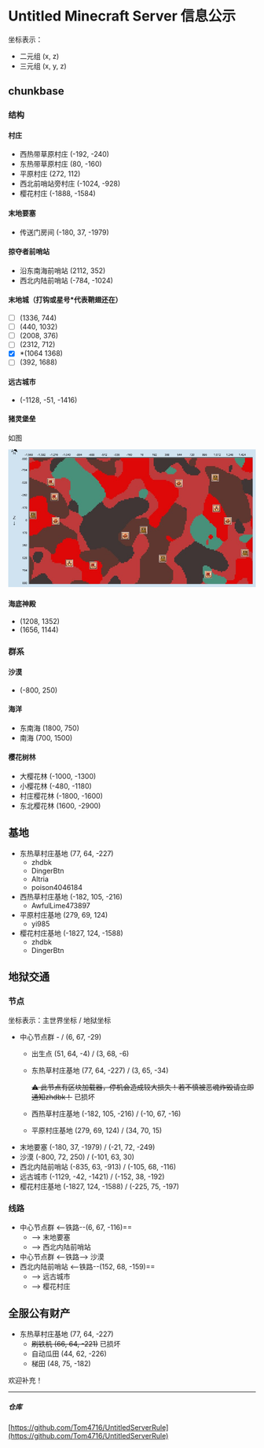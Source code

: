 # Untitled Minecraft Server 信息公示

坐标表示：

- 二元组 (x, z)
- 三元组 (x, y, z)

## chunkbase

### 结构

#### 村庄

- 西热带草原村庄 (-192, -240)
- 东热带草原村庄 (80, -160)
- 平原村庄 (272, 112)
- 西北前哨站旁村庄 (-1024, -928)
- 樱花村庄 (-1888, -1584)

#### 末地要塞

- 传送门房间 (-180, 37, -1979)

#### 掠夺者前哨站

- 沿东南海前哨站 (2112, 352)
- 西北内陆前哨站 (-784, -1024)

#### 末地城（打钩或星号*代表鞘翅还在）

- [ ] (1336, 744)
- [ ] (440, 1032)
- [ ] (2008, 376)
- [ ] (2312, 712)
- [x] *(1064 1368)
- [ ] (392, 1688)

#### 远古城市

- (-1128, -51, -1416)

#### 猪灵堡垒

如图

![](assets/猪灵堡垒.png "猪灵堡垒")

#### 海底神殿

- (1208, 1352)
- (1656, 1144)

### 群系

#### 沙漠

- (-800, 250)

#### 海洋

- 东南海 (1800, 750)
- 南海 (700, 1500)

#### 樱花树林

- 大樱花林 (-1000, -1300)
- 小樱花林 (-480, -1180)
- 村庄樱花林 (-1800, -1600)
- 东北樱花林 (1600, -2900)

## 基地

- 东热草村庄基地 (77, 64, -227)
    - zhdbk
    - DingerBtn
    - Altria
    - poison4046184
- 西热草村庄基地 (-182, 105, -216)
    - AwfulLime473897
- 平原村庄基地 (279, 69, 124)
    - yi985
- 樱花村庄基地 (-1827, 124, -1588)
    - zhdbk
    - DingerBtn

## 地狱交通

### 节点

坐标表示：主世界坐标 / 地狱坐标

- 中心节点群 - / (6, 67, -29)
    - 出生点 (51, 64, -4) / (3, 68, -6)
    - 东热草村庄基地 (77, 64, -227) / (3, 65, -34)

      ~~:warning: 此节点有区块加载器，停机会造成较大损失！若不慎被恶魂炸毁请立即通知zhdbk！~~ 已损坏
    - 西热草村庄基地 (-182, 105, -216) / (-10, 67, -16)
    - 平原村庄基地 (279, 69, 124) / (34, 70, 15)
- 末地要塞 (-180, 37, -1979) / (-21, 72, -249)
- 沙漠 (-800, 72, 250) / (-101, 63, 30)
- 西北内陆前哨站 (-835, 63, -913) / (-105, 68, -116)
- 远古城市 (-1129, -42, -1421) / (-152, 38, -192)
- 樱花村庄基地 (-1827, 124, -1588) / (-225, 75, -197)

### 线路

- 中心节点群 <--铁路--(6, 67, -116)==
    - --> 末地要塞
    - --> 西北内陆前哨站
- 中心节点群 <--铁路--> 沙漠
- 西北内陆前哨站 <--铁路--(152, 68, -159)==
    - --> 远古城市
    - --> 樱花村庄

## 全服公有财产

- 东热草村庄基地 (77, 64, -227)
    - ~~刷铁机 (66, 64, -221)~~ 已损坏
    - 自动瓜田 (44, 62, -226)
    - 梯田 (48, 75, -182)

欢迎补充！

---

##### 仓库

[https://github.com/Tom4716/UntitledServerRule](https://github.com/Tom4716/UntitledServerRule)

